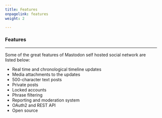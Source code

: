 ```yaml
---
title: Features
onpagelink: features
weight: 2

---
```


### Features
--------

Some of the great features of Mastodon self hosted social network are listed below:

*   Real time and chronological timeline updates
*   Media attachments to the updates
*   500-character text posts
*   Private posts
*   Locked accounts
*   Phrase filtering
*   Reporting and moderation system
*   OAuth2 and REST API
*   Open source